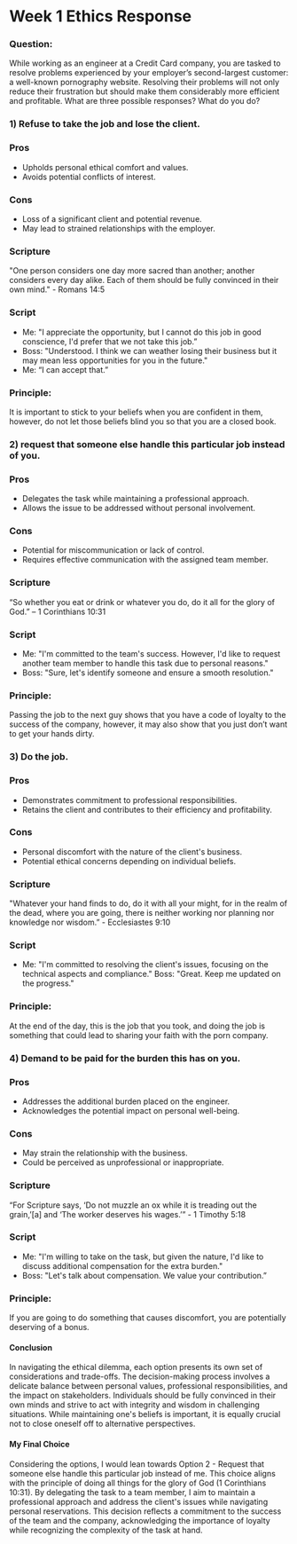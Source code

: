 # Week 1 Ethics Response
### Question:
While working as an engineer at a Credit Card company, you are tasked to resolve problems experienced by your employer’s second-largest customer: a well-known pornography website. Resolving their problems will not only reduce their frustration but should make them considerably more efficient and profitable. What are three possible responses? What do you do?

### 1) Refuse to take the job and lose the client.
### Pros
- Upholds personal ethical comfort and values.
- Avoids potential conflicts of interest.
### Cons
- Loss of a significant client and potential revenue.
- May lead to strained relationships with the employer.
### Scripture
"One person considers one day more sacred than another; another considers every day alike. Each of them should be fully convinced in their own mind." - Romans 14:5
### Script
- Me: "I appreciate the opportunity, but I cannot do this job in good conscience, I'd prefer that we not take this job.”
- Boss: "Understood. I think we can weather losing their business but it may mean less opportunities for you in the future."
- Me: “I can accept that.”
### Principle: 
It is important to stick to your beliefs when you are confident in them, however, do not let those beliefs blind you so that you are a closed book.


### 2) request that someone else handle this particular job instead of you.
### Pros
- Delegates the task while maintaining a professional approach.
- Allows the issue to be addressed without personal involvement.
### Cons
- Potential for miscommunication or lack of control.
- Requires effective communication with the assigned team member.
### Scripture
“So whether you eat or drink or whatever you do, do it all for the glory of God.” – 1 Corinthians 10:31
### Script
- Me: "I'm committed to the team's success. However, I'd like to request another team member to handle this task due to personal reasons."
- Boss: "Sure, let's identify someone and ensure a smooth resolution."
### Principle: 
Passing the job to the next guy shows that you have a code of loyalty to the success of the company, however, it may also show that you just don’t want to get your hands dirty.

### 3) Do the job.
### Pros
- Demonstrates commitment to professional responsibilities.
- Retains the client and contributes to their efficiency and profitability.
### Cons
- Personal discomfort with the nature of the client's business.
- Potential ethical concerns depending on individual beliefs.
### Scripture
"Whatever your hand finds to do, do it with all your might, for in the realm of the dead, where you are going, there is neither working nor planning nor knowledge nor wisdom.” - Ecclesiastes 9:10
### Script
- Me: "I'm committed to resolving the client's issues, focusing on the technical aspects and compliance."
Boss: "Great. Keep me updated on the progress."
### Principle: 
At the end of the day, this is the job that you took, and doing the job is something that could lead to sharing your faith with the porn company.

### 4) Demand to be paid for the burden this has on you.
### Pros
- Addresses the additional burden placed on the engineer.
- Acknowledges the potential impact on personal well-being.
### Cons
- May strain the relationship with the business.
- Could be perceived as unprofessional or inappropriate.
### Scripture
“For Scripture says, ‘Do not muzzle an ox while it is treading out the grain,’[a] and ‘The worker deserves his wages.’” - 1 Timothy 5:18
### Script
- Me: "I'm willing to take on the task, but given the nature, I'd like to discuss additional compensation for the extra burden."
- Boss: "Let's talk about compensation. We value your contribution.”
### Principle: 
If you are going to do something that causes discomfort, you are potentially deserving of a bonus.

#### Conclusion
In navigating the ethical dilemma, each option presents its own set of considerations and trade-offs. The decision-making process involves a delicate balance between personal values, professional responsibilities, and the impact on stakeholders. Individuals should be fully convinced in their own minds and strive to act with integrity and wisdom in challenging situations. While maintaining one's beliefs is important, it is equally crucial not to close oneself off to alternative perspectives.

#### My Final Choice
Considering the options, I would lean towards Option 2 - Request that someone else handle this particular job instead of me. This choice aligns with the principle of doing all things for the glory of God (1 Corinthians 10:31). By delegating the task to a team member, I aim to maintain a professional approach and address the client's issues while navigating personal reservations. This decision reflects a commitment to the success of the team and the company, acknowledging the importance of loyalty while recognizing the complexity of the task at hand.
